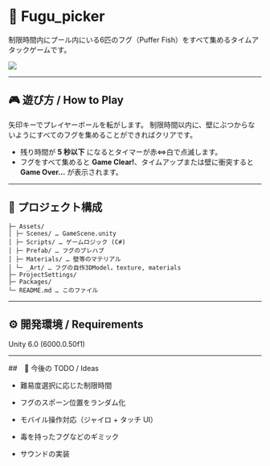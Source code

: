 # 🐡 Fugu_picker

制限時間内にプール内にいる6匹のフグ（Puffer Fish）をすべて集めるタイムアタックゲームです。

![](Images/screenshot_gameplay.png) 

---

## 🎮 遊び方 / How to Play
矢印キーでプレイヤーボールを転がします。
制限時間以内に、壁にぶつからないようにすべてのフグを集めることができればクリアです。
- 残り時間が **5 秒以下** になるとタイマーが赤⇔白で点滅します。  
- フグをすべて集めると **Game Clear!**、タイムアップまたは壁に衝突すると **Game Over…** が表示されます。

---

## 📂 プロジェクト構成
```text
├─ Assets/
│ ├─ Scenes/ … GameScene.unity
│ ├─ Scripts/ … ゲームロジック (C#)
│ ├─ Prefab/ … フグのプレハブ
│ ├─ Materials/ … 壁等のマテリアル
│ └─ _Art/ … フグの自作3DModel，texture, materials
├─ ProjectSettings/
├─ Packages/
└─ README.md … このファイル
```
---

## ⚙️ 開発環境 / Requirements

Unity 6.0 (6000.0.50f1) 

---

##　📝 今後の TODO / Ideas
- 難易度選択に応じた制限時間

- フグのスポーン位置をランダム化

- モバイル操作対応（ジャイロ + タッチ UI）

- 毒を持ったフグなどのギミック

- サウンドの実装



 
